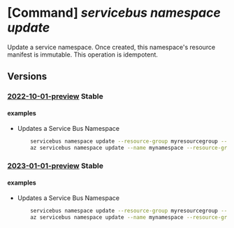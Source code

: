 # [Command] _servicebus namespace update_

Update a service namespace. Once created, this namespace's resource manifest is immutable. This operation is idempotent.

## Versions

### [2022-10-01-preview](/Resources/mgmt-plane/L3N1YnNjcmlwdGlvbnMve30vcmVzb3VyY2Vncm91cHMve30vcHJvdmlkZXJzL21pY3Jvc29mdC5zZXJ2aWNlYnVzL25hbWVzcGFjZXMve30=/2022-10-01-preview.xml) **Stable**

<!-- mgmt-plane /subscriptions/{}/resourcegroups/{}/providers/microsoft.servicebus/namespaces/{} 2022-10-01-preview -->

#### examples

- Updates a Service Bus Namespace
    ```bash
        servicebus namespace update --resource-group myresourcegroup --name mynamespace --tags tag=value
        az servicebus namespace update --name mynamespace --resource-group myresourcegroup --sku Basic
    ```

### [2023-01-01-preview](/Resources/mgmt-plane/L3N1YnNjcmlwdGlvbnMve30vcmVzb3VyY2Vncm91cHMve30vcHJvdmlkZXJzL21pY3Jvc29mdC5zZXJ2aWNlYnVzL25hbWVzcGFjZXMve30=/2023-01-01-preview.xml) **Stable**

<!-- mgmt-plane /subscriptions/{}/resourcegroups/{}/providers/microsoft.servicebus/namespaces/{} 2023-01-01-preview -->

#### examples

- Updates a Service Bus Namespace
    ```bash
        servicebus namespace update --resource-group myresourcegroup --name mynamespace --tags tag=value
        az servicebus namespace update --name mynamespace --resource-group myresourcegroup --sku Basic
    ```
